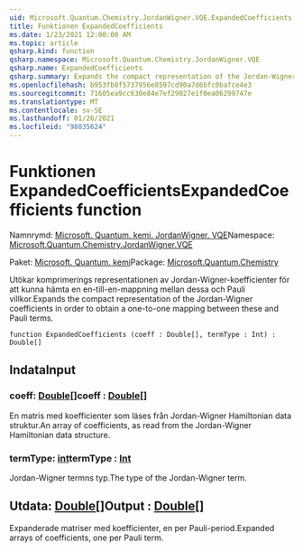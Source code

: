 ```yaml
---
uid: Microsoft.Quantum.Chemistry.JordanWigner.VQE.ExpandedCoefficients
title: Funktionen ExpandedCoefficients
ms.date: 1/23/2021 12:00:00 AM
ms.topic: article
qsharp.kind: function
qsharp.namespace: Microsoft.Quantum.Chemistry.JordanWigner.VQE
qsharp.name: ExpandedCoefficients
qsharp.summary: Expands the compact representation of the Jordan-Wigner coefficients in order to obtain a one-to-one mapping between these and Pauli terms.
ms.openlocfilehash: b953fb8f5737956e8597cd90a7d6bfc0bafce4e3
ms.sourcegitcommit: 71605ea9cc630e84e7ef29027e1f0ea06299747e
ms.translationtype: MT
ms.contentlocale: sv-SE
ms.lasthandoff: 01/26/2021
ms.locfileid: "98835624"
---
```

# <a name="expandedcoefficients-function"></a><span data-ttu-id="a3396-102">Funktionen ExpandedCoefficients</span><span class="sxs-lookup"><span data-stu-id="a3396-102">ExpandedCoefficients function</span></span>

<span data-ttu-id="a3396-103">Namnrymd: [Microsoft. Quantum. kemi. JordanWigner. VQE](xref:Microsoft.Quantum.Chemistry.JordanWigner.VQE)</span><span class="sxs-lookup"><span data-stu-id="a3396-103">Namespace: [Microsoft.Quantum.Chemistry.JordanWigner.VQE](xref:Microsoft.Quantum.Chemistry.JordanWigner.VQE)</span></span>

<span data-ttu-id="a3396-104">Paket: [Microsoft. Quantum. kemi](https://nuget.org/packages/Microsoft.Quantum.Chemistry)</span><span class="sxs-lookup"><span data-stu-id="a3396-104">Package: [Microsoft.Quantum.Chemistry](https://nuget.org/packages/Microsoft.Quantum.Chemistry)</span></span>


<span data-ttu-id="a3396-105">Utökar komprimerings representationen av Jordan-Wigner-koefficienter för att kunna hämta en en-till-en-mappning mellan dessa och Pauli villkor.</span><span class="sxs-lookup"><span data-stu-id="a3396-105">Expands the compact representation of the Jordan-Wigner coefficients in order to obtain a one-to-one mapping between these and Pauli terms.</span></span>

```qsharp
function ExpandedCoefficients (coeff : Double[], termType : Int) : Double[]
```


## <a name="input"></a><span data-ttu-id="a3396-106">Indata</span><span class="sxs-lookup"><span data-stu-id="a3396-106">Input</span></span>

### <a name="coeff--double"></a><span data-ttu-id="a3396-107">coeff: [Double](xref:microsoft.quantum.lang-ref.double)[]</span><span class="sxs-lookup"><span data-stu-id="a3396-107">coeff : [Double](xref:microsoft.quantum.lang-ref.double)[]</span></span>

<span data-ttu-id="a3396-108">En matris med koefficienter som läses från Jordan-Wigner Hamiltonian data struktur.</span><span class="sxs-lookup"><span data-stu-id="a3396-108">An array of coefficients, as read from the Jordan-Wigner Hamiltonian data structure.</span></span>


### <a name="termtype--int"></a><span data-ttu-id="a3396-109">termType: [int](xref:microsoft.quantum.lang-ref.int)</span><span class="sxs-lookup"><span data-stu-id="a3396-109">termType : [Int](xref:microsoft.quantum.lang-ref.int)</span></span>

<span data-ttu-id="a3396-110">Jordan-Wigner termns typ.</span><span class="sxs-lookup"><span data-stu-id="a3396-110">The type of the Jordan-Wigner term.</span></span>



## <a name="output--double"></a><span data-ttu-id="a3396-111">Utdata: [Double](xref:microsoft.quantum.lang-ref.double)[]</span><span class="sxs-lookup"><span data-stu-id="a3396-111">Output : [Double](xref:microsoft.quantum.lang-ref.double)[]</span></span>

<span data-ttu-id="a3396-112">Expanderade matriser med koefficienter, en per Pauli-period.</span><span class="sxs-lookup"><span data-stu-id="a3396-112">Expanded arrays of coefficients, one per Pauli term.</span></span>